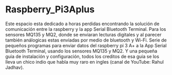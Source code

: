 # Raspberry_Pi3Aplus
Este espacio esta dedicado a horas perdidas encontrando la solución de comunicación entre la raspberry y la app Serial Bluetooth Terminal. Para los sensores MQ135 y MQ2, donde se enviaran lecturas digitales y al parecer también análogicas estas enviadas por medio de bluetooth y Wi-Fi.
Serie de pequeños programas para enviar datos del raspberry pi 3 A+ a la App Serial Bluetooth Terminal, usando los sensores MQ135 y MQ2. Y una pequeña guia de instalación y configuración, todos los creditos de esa guia se los lleva un chico indio que habla muy raro en ingles (canal de YouTube: Rahul Jadhav).
